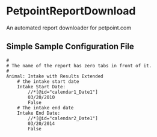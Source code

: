 PetpointReportDownload
======================

An automated report downloader for petpoint.com

Simple Sample Configuration File
--------------------------------

~~~~~~~~~~~~~~~~~~~~~~~~~~~~~~~~~~~~~~~~~~~~~~~~~~~~~~~~~~~~~~~~~~~~~~~~~~~~~~~~
#
# The name of the report has zero tabs in front of it.
#
Animal: Intake with Results Extended
    # the intake start date
    Intake Start Date:
        //*[@id="calendar1_Date1"]
        03/20/2010
        False
    # The intake end date
    Intake End Date:
        //*[@id="calendar2_Date1"]
        03/20/2014
        False
~~~~~~~~~~~~~~~~~~~~~~~~~~~~~~~~~~~~~~~~~~~~~~~~~~~~~~~~~~~~~~~~~~~~~~~~~~~~~~~~

 
-

